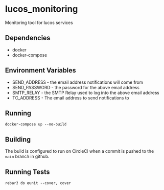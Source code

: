 # lucos_monitoring
Monitoring tool for lucos services

## Dependencies
* docker
* docker-compose

## Environment Variables

* SEND_ADDRESS - the email address notifications will come from
* SEND_PASSWORD - the password for the above email address
* SMTP_RELAY - the SMTP Relay used to log into the above email address
* TO_ADDRESS - The email address to send notifications to

## Running
`docker-compose up --no-build`

## Building
The build is configured to run on CircleCI when a commit is pushed to the `main` branch in github.

## Running Tests
`rebar3 do eunit --cover, cover`
